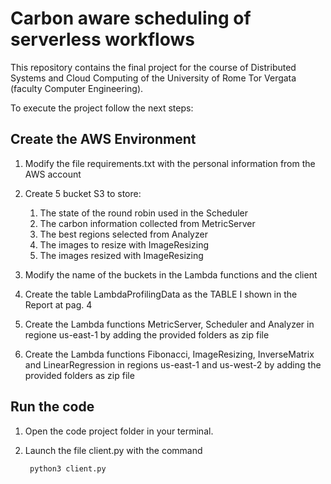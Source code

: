 # Carbon aware scheduling of serverless workflows

This repository contains the final project for the course of Distributed Systems and Cloud Computing of the University of Rome Tor Vergata (faculty Computer Engineering).  

To execute the project follow the next steps:

## Create the AWS Environment

1. Modify the file requirements.txt with the personal information from the AWS account
   
2. Create 5 bucket S3 to store:
   
   1. The state of the round robin used in the Scheduler
   2. The carbon information collected from MetricServer
   3. The best regions selected from Analyzer
   4. The images to resize with ImageResizing
   5. The images resized with ImageResizing

3. Modify the name of the buckets in the Lambda functions and the client
   
4. Create the table LambdaProfilingData as the TABLE I shown in the Report at pag. 4
   
5. Create the Lambda functions MetricServer, Scheduler and Analyzer in regione us-east-1 by adding the provided folders as zip file
   
6. Create the Lambda functions Fibonacci, ImageResizing, InverseMatrix and LinearRegression in regions us-east-1 and us-west-2 by adding the provided folders as zip file

## Run the code

1. Open the code project folder in your terminal.

2. Launch the file client.py with the command
   
        python3 client.py
   

